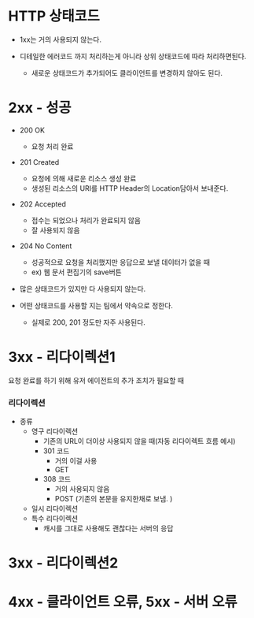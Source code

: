 # HTTP 상태코드

- 1xx는 거의 사용되지 않는다.

- 디테일한 에러코드 까지 처리하는게 아니라 상위 상태코드에 따라 처리하면된다.
  - 새로운 상태코드가 추가되어도 클라이언트를 변경하지 않아도 된다.





# 2xx - 성공

- 200 OK 
  - 요청 처리 완료

- 201 Created 
  - 요청에 의해 새로운 리소스 생성 완료
  - 생성된 리소스의 URI를 HTTP Header의 Location담아서 보내준다.
- 202 Accepted 
  - 접수는 되었으나 처리가 완료되지 않음
  - 잘 사용되지 않음
- 204 No Content
  - 성공적으로 요청을 처리했지만 응답으로 보낼 데이터가 없을 때
  - ex) 웹 문서 편집기의 save버튼



- 많은 상태코드가 있지만 다 사용되지 않는다.
- 어떤 상태코드를 사용할 지는 팀에서 약속으로 정한다.
  - 실제로 200, 201 정도만 자주 사용된다.

# 3xx - 리다이렉션1

요청 완료를 하기 위해 유저 에이전트의 추가 조치가 필요할 때 



### 리다이렉션

- 종류
  - 영구 리다이렉션
    - 기존의 URL이 더이상 사용되지 않을 때(자동 리다이렉트 흐름 예시)
    - 301 코드
      - 거의 이걸 사용
      - GET
    - 308 코드
      - 거의 사용되지 않음
      - POST (기존의 본문을 유지한채로 보냄. )
  - 일시 리다이렉션
  - 특수 리다이렉션
    - 캐시를 그대로 사용해도 괜찮다는 서버의 응답





# 3xx - 리다이렉션2









# 4xx - 클라이언트 오류, 5xx - 서버 오류







